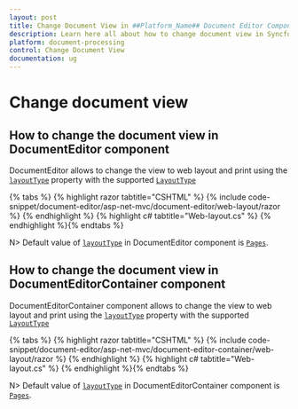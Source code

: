 ```yaml
---
layout: post
title: Change Document View in ##Platform_Name## Document Editor Component | Syncfusion
description: Learn here all about how to change document view in Syncfusion ##Platform_Name## Document Editor component of Syncfusion Essential JS 2 and more.
platform: document-processing
control: Change Document View
documentation: ug
---
```



# Change document view

## How to change the document view in DocumentEditor component

DocumentEditor allows to change the view to web layout and print using the [`layoutType`](https://help.syncfusion.com/cr/aspnetcore-js2/Syncfusion.EJ2.DocumentEditor.DocumentEditor.html#Syncfusion_EJ2_DocumentEditor_DocumentEditor_LayoutType) property with the supported [`LayoutType`](https://help.syncfusion.com/cr/aspnetcore-js2/Syncfusion.EJ2.DocumentEditor.LayoutType.html)


{% tabs %}
{% highlight razor tabtitle="CSHTML" %}
{% include code-snippet/document-editor/asp-net-mvc/document-editor/web-layout/razor %}
{% endhighlight %}
{% highlight c# tabtitle="Web-layout.cs" %}
{% endhighlight %}{% endtabs %}



N> Default value of [`layoutType`](https://help.syncfusion.com/cr/aspnetcore-js2/Syncfusion.EJ2.DocumentEditor.DocumentEditorContainer.html#Syncfusion_EJ2_DocumentEditor_DocumentEditorContainer_LayoutType) in DocumentEditor component is [`Pages`](https://help.syncfusion.com/cr/aspnetcore-js2/Syncfusion.EJ2.DocumentEditor.LayoutType.html).

## How to change the document view in DocumentEditorContainer component

DocumentEditorContainer component allows to change the view to web layout and print using the [`layoutType`](https://help.syncfusion.com/cr/aspnetcore-js2/Syncfusion.EJ2.DocumentEditor.DocumentEditorContainer.html#Syncfusion_EJ2_DocumentEditor_DocumentEditorContainer_LayoutType) property with the supported [`LayoutType`](https://help.syncfusion.com/cr/aspnetcore-js2/Syncfusion.EJ2.DocumentEditor.LayoutType.html)


{% tabs %}
{% highlight razor tabtitle="CSHTML" %}
{% include code-snippet/document-editor/asp-net-mvc/document-editor-container/web-layout/razor %}
{% endhighlight %}
{% highlight c# tabtitle="Web-layout.cs" %}
{% endhighlight %}{% endtabs %}



N> Default value of [`layoutType`](https://help.syncfusion.com/cr/aspnetcore-js2/Syncfusion.EJ2.DocumentEditor.DocumentEditorContainer.html#Syncfusion_EJ2_DocumentEditor_DocumentEditorContainer_LayoutType) in DocumentEditorContainer component is [`Pages`](https://help.syncfusion.com/cr/aspnetcore-js2/Syncfusion.EJ2.DocumentEditor.LayoutType.html).